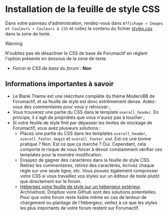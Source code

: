 # Installation de la feuille de style CSS

Dans votre panneau d'administration, rendez-vous dans `Affichage » Images et Couleurs » Couleurs & CSS` et collez le contenu du fichier [styles.css](CSS/styles.css) dans la zone de texte. 

> [!WARNING]
> N'oubliez pas de désactiver le CSS de base de Forumactif en réglant l'option présente en dessous de la zone de texte.
> - *Forcer le CSS de base du forum :* **Non**

## Informations importantes à savoir

- Le Blank Theme est une réécriture complète du thème ModernBB de Forumactif, et sa feuille de style est donc extrêmement dense. Aidez-vous des commentaires pour vous y retrouver ;
- Vous trouverez une partie du CSS dans le template `overall_header`. En principe, il s'agit de propriétés que vous n'aurez pas à toucher ;
- Si votre feuille de style finit par dépasser les limites de stockage de Forumactif, vous avez plusieurs solutions :
  - Placez une partie du CSS dans les templates `overall_header`, `overall_footer_begin` et `overall_footer_end`. Est-ce une bonne pratique ? Non. Est ce que ça marche ? Oui. Cependant, cela comporte le risque de vous forcer à devoir constamment vérifier ces templates pour la moindre modification.
  - Essayez de gagner des caractères dans la feuille de style CSS. Retirez les commentaires, retirez des caractères, écrivez chaque règle sur une seule ligne, etc. Vous pouvez également compresser votre CSS si vous travaillez vos styles sur un éditeur de texte plutôt que directement sur le forum. 
  - [Hébergez votre feuille de style sur un hébergeur extérieur](https://blankthemerpg.forumactif.com/t141-heberger-du-css-exterieur). Archivehost, Dropbox voire Github sont des solutions potentielles. Pour que votre forum reste lisible même en cas de lenteur de chargement ou plantage de l'hébergeur, veillez à ce que les styles les plus importants de votre forum restent sur Forumactif.